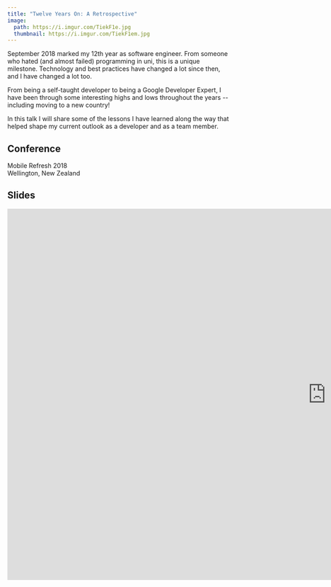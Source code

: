 ```yaml
---
title: "Twelve Years On: A Retrospective"
image:
  path: https://i.imgur.com/TiekF1e.jpg
  thumbnail: https://i.imgur.com/TiekF1em.jpg
---
```


September 2018 marked my 12th year as software engineer. From someone who hated (and almost failed) programming in uni, this is a unique milestone. Technology and best practices have changed a lot since then, and I have changed a lot too.

From being a self-taught developer to being a Google Developer Expert, I have been through some interesting highs and lows throughout the years -- including moving to a new country!

In this talk I will share some of the lessons I have learned along the way that helped shape my current outlook as a developer and as a team member.


## Conference
Mobile Refresh 2018  
Wellington, New Zealand

## Slides
<div class="responsive-embed responsive-embed-16by9">
  <iframe src="https://docs.google.com/presentation/d/e/2PACX-1vTY4TIzw1bbwSQIrqPiiA-vxWnaRPgbk6q_aXnxqwlQaTnkOJRSKltFCe6yk1m8qN4GGmrQ8zpvg4oi/embed?start=false&loop=false&delayms=3000" frameborder="0" width="1440" height="839" allowfullscreen="true" mozallowfullscreen="true" webkitallowfullscreen="true"></iframe>
</div>


